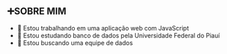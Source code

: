 ## ➕SOBRE MIM 
- 🔭 Estou trabalhando em uma aplicação web com JavaScript
- 🌱 Estou estudando banco de dados pela Universidade Federal do Piauí
- 👯 Estou buscando uma equipe de dados



